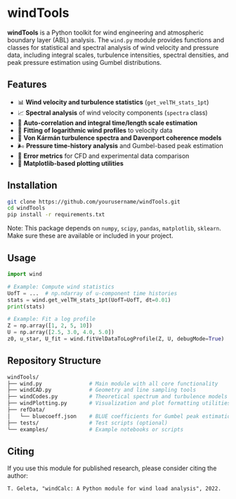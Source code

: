 # windTools

**windTools** is a Python toolkit for wind engineering and atmospheric boundary layer (ABL) analysis. The `wind.py` module provides functions and classes for statistical and spectral analysis of wind velocity and pressure data, including integral scales, turbulence intensities, spectral densities, and peak pressure estimation using Gumbel distributions.

## Features

- 📊 **Wind velocity and turbulence statistics** (`get_velTH_stats_1pt`)
- 📈 **Spectral analysis** of wind velocity components (`spectra` class)
- 🔁 **Auto-correlation and integral time/length scale estimation**
- 🔬 **Fitting of logarithmic wind profiles** to velocity data
- 📐 **Von Kármán turbulence spectra and Davenport coherence models**
- 🌬️ **Pressure time-history analysis** and Gumbel-based peak estimation
- 🧮 **Error metrics** for CFD and experimental data comparison
- 🎨 **Matplotlib-based plotting utilities**

## Installation

```bash
git clone https://github.com/yourusername/windTools.git
cd windTools
pip install -r requirements.txt
```
Note: This package depends on `numpy`, `scipy`, `pandas`, `matplotlib`, `sklearn`. Make sure these are available or included in your project.

## Usage

```python
import wind

# Example: Compute wind statistics
UofT = ...  # np.ndarray of u-component time histories
stats = wind.get_velTH_stats_1pt(UofT=UofT, dt=0.01)
print(stats)

# Example: Fit a log profile
Z = np.array([1, 2, 5, 10])
U = np.array([2.5, 3.0, 4.0, 5.0])
z0, u_star, U_fit = wind.fitVelDataToLogProfile(Z, U, debugMode=True)
```

## Repository Structure

```bash
windTools/
├── wind.py               # Main module with all core functionality
├── windCAD.py            # Geometry and line sampling tools
├── windCodes.py          # Theoretical spectrum and turbulence models
├── windPlotting.py       # Visualization and plot formatting utilities
├── refData/
│   └── bluecoeff.json    # BLUE coefficients for Gumbel peak estimation
├── tests/                # Test scripts (optional)
└── examples/             # Example notebooks or scripts
```

## Citing
If you use this module for published research, please consider citing the author:
```arduino
T. Geleta, "windCalc: A Python module for wind load analysis", 2022.
```

